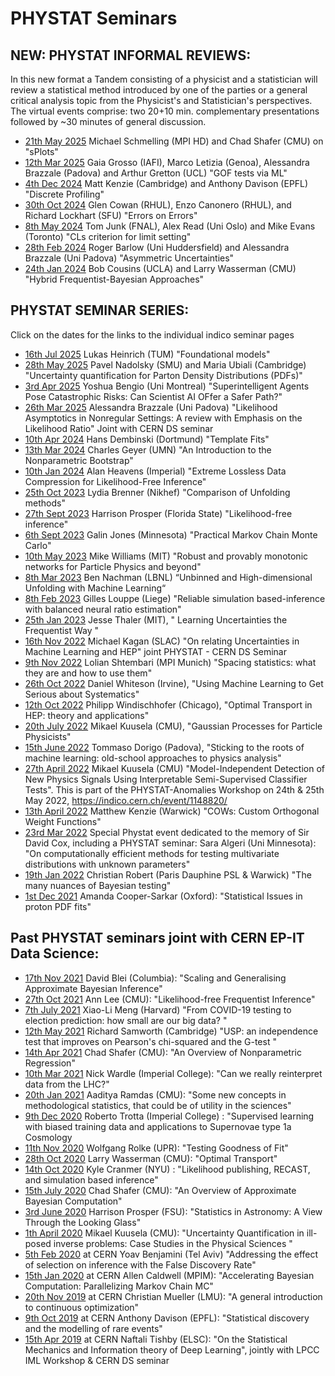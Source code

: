 # PHYSTAT Seminars

## **NEW**: PHYSTAT INFORMAL REVIEWS:

In this new format a Tandem consisting of a physicist and a statistician will review a statistical method introduced by one of the parties or a general critical analysis topic from the Physicist's and Statistician's perspectives. The virtual events comprise: two 20+10 min. complementary presentations followed by ~30 minutes of general discussion.

  * [21th May 2025](https://indico.cern.ch/event/1502125/) Michael Schmelling (MPI HD) and Chad Shafer (CMU) on "sPlots"  
  * [12th Mar 2025](https://indico.cern.ch/event/1502081) Gaia Grosso (IAFI), Marco Letizia (Genoa), Alessandra Brazzale (Padova) and Arthur Gretton (UCL) "GOF tests via ML"
  * [4th Dec 2024](https://indico.cern.ch/event/1464776/) Matt Kenzie (Cambridge) and Anthony Davison (EPFL) "Discrete Profiling"
  * [30th Oct 2024](https://indico.cern.ch/event/1464775/) Glen Cowan (RHUL), Enzo Canonero (RHUL), and Richard Lockhart (SFU) "Errors on Errors"
  * [8th May 2024](https://indico.cern.ch/event/1357458/) Tom Junk (FNAL), Alex Read (Uni Oslo) and Mike Evans (Toronto) "CLs criterion for limit setting"
  * [28th Feb 2024](https://indico.cern.ch/event/1356303/) Roger Barlow (Uni Huddersfield) and Alessandra Brazzale (Uni Padova) "Asymmetric Uncertainties"
  * [24th Jan 2024](https://indico.cern.ch/event/1356298/) Bob Cousins (UCLA) and Larry Wasserman (CMU) "Hybrid Frequentist-Bayesian Approaches"
 
 
## PHYSTAT SEMINAR SERIES: 

Click on the dates for the links to the individual indico seminar pages

   * [16th Jul 2025](https://indico.cern.ch/event/1544068/)    Lukas Heinrich (TUM) "Foundational models"
   * [28th May 2025](https://indico.cern.ch/event/1541473/)    Pavel Nadolsky (SMU) and Maria Ubiali (Cambridge) "Uncertainty quantification for Parton Density Distributions (PDFs)"
   * [3rd Apr 2025](https://indico.cern.ch/event/1522388/)     Yoshua Bengio (Uni Montreal) "Superintelligent Agents Pose Catastrophic Risks: Can Scientist AI OFfer a Safer Path?"
   * [26th Mar 2025](https://indico.cern.ch/event/1482261/)    Alessandra Brazzale (Uni Padova) "Likelihood Asymptotics in Nonregular Settings: A review with Emphasis on the Likelihood Ratio" Joint with CERN DS seminar
   * [10th Apr 2024](https://indico.cern.ch/event/1388109/)    Hans Dembinski (Dortmund) "Template Fits"
   * [13th Mar 2024](https://indico.cern.ch/event/1362672/)    Charles Geyer (UMN) "An Introduction to the Nonparametric Bootstrap"
   * [10th Jan 2024](https://indico.cern.ch/event/1360660/)    Alan Heavens (Imperial) "Extreme Lossless Data Compression for Likelihood-Free Inference"
   * [25th Oct 2023](https://indico.cern.ch/event/1328619/)    Lydia Brenner (Nikhef) "Comparison of Unfolding methods"
   * [27th Sept 2023](https://indico.cern.ch/event/1320100/)     Harrison Prosper (Florida State) "Likelihood-free inference"
   * [6th Sept 2023](https://indico.cern.ch/event/1315922/)      Galin Jones (Minnesota) "Practical Markov Chain Monte Carlo"
   * [10th May 2023](https://indico.cern.ch/event/1282061/)     Mike Williams (MIT) "Robust and provably monotonic networks for Particle Physics and beyond"
   * [8th Mar 2023](https://indico.cern.ch/event/1257370/)       Ben Nachman  (LBNL) “Unbinned and High-dimensional Unfolding with Machine Learning“
   * [8th Feb 2023](https://indico.cern.ch/event/1204236/)       Gilles Louppe (Liege) "Reliable simulation based-inference with balanced neural ratio estimation"
   * [25th Jan 2023](https://indico.cern.ch/event/1203477/)      Jesse Thaler (MIT),  " Learning Uncertainties the Frequentist Way "     
   * [16th Nov 2022](https://indico.cern.ch/event/1212046/)      Michael Kagan (SLAC) "On relating Uncertainties in Machine Learning and HEP"  joint PHYSTAT -  CERN DS Seminar
   * [9th Nov 2022](https://indico.cern.ch/event/1203475/)       Lolian Shtembari (MPI Munich) "Spacing statistics: what they are and how to use them"
   * [26th Oct 2022](https://indico.cern.ch/event/1172085/)      Daniel Whiteson (Irvine), "Using Machine Learning to Get Serious about Systematics"
   * [12th Oct 2022](https://indico.cern.ch/event/1203474/)      Philipp Windischhofer (Chicago), "Optimal Transport in HEP: theory and applications"
   * [20th July 2022](https://indico.cern.ch/event/1169741/)      Mikael Kuusela (CMU), "Gaussian Processes for Particle Physicists"
   * [15th June 2022](https://indico.cern.ch/event/1169738/)    Tommaso Dorigo (Padova), "Sticking to the roots of machine learning: old-school approaches to physics analysis"
   * [27th April 2022](https://indico.cern.ch/event/1148820/)    Mikael Kuusela (CMU) "Model-Independent Detection of New Physics Signals Using Interpretable Semi-Supervised Classifier Tests". This is part of the PHYSTAT-Anomalies Workshop on 24th & 25th May 2022, https://indico.cern.ch/event/1148820/ 
   * [13th April 2022](https://indico.cern.ch/event/1148823/)     Matthew Kenzie (Warwick) "COWs: Custom Orthogonal Weight Functions" 
   * [23rd Mar 2022](https://indico.cern.ch/event/1130770/)     Special Phystat event dedicated to the memory of Sir David Cox, including a PHYSTAT seminar:
      Sara Algeri (Uni Minnesota): "On computationally efficient methods for testing multivariate distributions with unknown parameters"
   * [19th Jan 2022](https://indico.cern.ch/event/1112438/)      Christian Robert (Paris Dauphine PSL & Warwick) "The many nuances of Bayesian testing"
   * [1st Dec 2021](https://indico.cern.ch/event/1088026/)        Amanda Cooper-Sarkar (Oxford): "Statistical Issues in proton PDF fits"


## Past PHYSTAT seminars joint with CERN EP-IT Data Science:  

   * [17th Nov 2021](https://indico.cern.ch/event/1083323/)   David Blei (Columbia): "Scaling and Generalising Approximate Bayesian Inference"
   * [27th Oct 2021](https://indico.cern.ch/event/1085699/)    Ann Lee (CMU): "Likelihood-free Frequentist Inference"
   * [7th July 2021](https://indico.cern.ch/event/1050955/)      Xiao-Li Meng (Harvard) "From COVID-19 testing to election prediction: how small are our big data? "
   * [12th May 2021](https://indico.cern.ch/event/1036527/)   Richard Samworth (Cambridge)  "USP: an independence test that improves on Pearson's chi-squared and the G-test "
   * [14th Apr 2021](https://indico.cern.ch/event/1027448/)    Chad Shafer (CMU):  "An Overview of Nonparametric Regression"
   * [10th Mar 2021](https://indico.cern.ch/event/1012319/)   Nick Wardle (Imperial College):  "Can we really reinterpret data from the LHC?"
   * [20th Jan 2021](https://indico.cern.ch/event/995950/)    Aaditya Ramdas (CMU): "Some new concepts in methodological statistics, that could be of utility in the sciences"
   * [9th Dec 2020](https://indico.cern.ch/event/977392/)    Roberto Trotta (Imperial College) : "Supervised learning  with biased training data and applications to Supernovae type 1a Cosmology
   * [11th Nov 2020](https://indico.cern.ch/event/972293/)   Wolfgang Rolke (UPR):  "Testing Goodness of Fit"
   * [28th Oct 2020](https://indico.cern.ch/event/968985/)    Larry Wasserman (CMU): "Optimal Transport"
   * [14th Oct 2020](https://indico.cern.ch/event/962997/)    Kyle Cranmer (NYU) : "Likelihood publishing, RECAST, and simulation based inference"
   * [15th July 2020](https://indico.cern.ch/event/937896/)    Chad Shafer (CMU): "An Overview of Approximate Bayesian Computation"
   * [3rd June 2020](https://indico.cern.ch/event/920953/)   Harrison Prosper (FSU): "Statistics in Astronomy: A View Through the Looking Glass"
   * [1th April 2020](https://indico.cern.ch/event/882374/)    Mikael Kuusela (CMU): "Uncertainty Quantification  in ill-posed inverse problems: Case Studies in the Physical Sciences "
   * [5th Feb 2020](https://indico.cern.ch/event/842572/) at CERN     Yoav Benjamini (Tel Aviv)  "Addressing the effect of selection on inference with the False Discovery Rate"
   * [15th Jan 2020](https://indico.cern.ch/event/920953/) at CERN    Allen Caldwell (MPIM): "Accelerating Bayesian Computation: Parallelizing Markov Chain MC"
   * [20th Nov 2019](https://indico.cern.ch/event/839925/) at CERN  Christian Mueller (LMU): "A general introduction to continuous optimization"
   * [9th Oct 2019](https://indico.cern.ch/event/837050/) at CERN    Anthony Davison (EPFL): "Statistical discovery and the modelling of rare events"
   * [15th Apr 2019](https://indico.cern.ch/event/766872/contributions/3287979/) at CERN    Naftali Tishby (ELSC): "On the Statistical Mechanics and Information theory of Deep Learning", jointly with LPCC IML Workshop & CERN DS seminar
